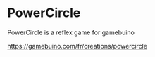 # PowerCircle

PowerCircle is a reflex game for gamebuino

https://gamebuino.com/fr/creations/powercircle
